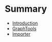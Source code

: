 # Summary

* [Introduction](README.md)
* [GraphTools](doc/graphtools.md)
* [Importer](doc/importer.md)


